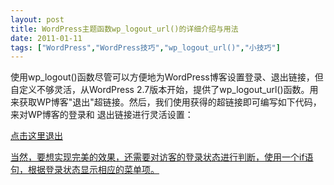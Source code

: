 ```yaml
---
layout: post
title: WordPress主题函数wp_logout_url()的详细介绍与用法		
date: 2011-01-11
tags: ["WordPress","WordPress技巧","wp_logout_url()","小技巧"]
---
```


使用wp_logout()函数尽管可以方便地为WordPress博客设置登录、退出链接，但自定义不够灵活，从WordPress 2.7版本开始，提供了wp_logout_url()函数。用来获取WP博客"退出"超链接。然后，我们使用获得的超链接即可编写如下代码，来对WP博客的登录和 退出链接进行灵活设置：

<a href="<?php echo wp_logout_url(); ?>">点击这里退出

当然，要想实现完美的效果，还需要对访客的登录状态进行判断，使用一个if语句，根据登录状态显示相应的菜单项。		